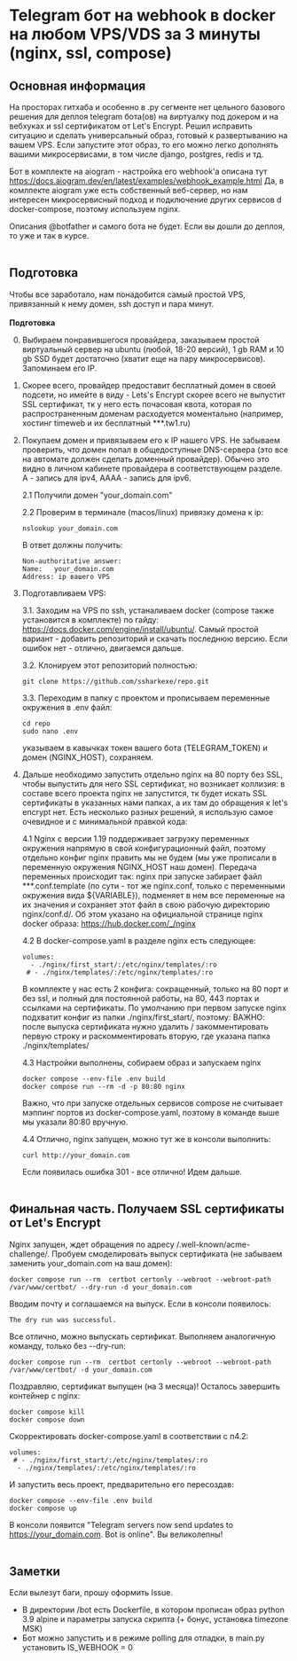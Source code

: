 # Telegram бот на webhook в docker на любом VPS/VDS за 3 минуты (nginx, ssl, compose)

## Основная информация

На просторах гитхаба и особенно в .ру сегменте нет цельного базового решения для деплоя telegram бота(ов) на виртуалку под докером и на вебхуках и ssl сертификатом от Let's Encrypt. Решил исправить ситуацию и сделать универсальный образ, готовый к развертыванию на вашем VPS. Если запустите этот образ, то его можно легко дополнять вашими микросервисами, в том числе django, postgres, redis и тд.

Бот в комплекте на aiogram - настройка его webhook'а описана тут https://docs.aiogram.dev/en/latest/examples/webhook_example.html
Да, в комлпекте aiogram уже есть собственный веб-сервер, но нам интересен микросервисный подход и подключение других сервисов d docker-compose, поэтому используем nginx.

Описания @botfather и самого бота не будет. Если вы дошли до деплоя, то уже и так в курсе.
<br/><br/>
## Подготовка

Чтобы все заработало, нам понадобится самый простой VPS, привязанный к нему домен, ssh доступ и пара минут.
<br/><br/>
**Подготовка**

0. Выбираем понравившегося провайдера, заказываем простой виртуальный сервер на ubuntu (любой, 18-20 версий), 1 gb RAM и 10 gb SSD будет достаточно (хватит еще на пару микросервисов). Запоминаем его IP.
1. Скорее всего, провайдер предоставит бесплатный домен в своей подсети, но имейте в виду - Lets's Encrypt скорее всего не выпустит SSL сертификат, тк у него есть почасовая квота, которая по распространенным доменам расходуется моментально (например, хостинг timeweb и их бесплатный ***.tw1.ru)
2. Покупаем домен и привязываем его к IP нашего VPS. Не забываем проверить, что домен попал в общедоступные DNS-сервера (это все на автомате должен сделать доменный провайдер). Обычно это видно в личном кабинете провайдера в соответствующем разделе. А - запись для ipv4, AAAA - запись для ipv6. 

    2.1 Получили домен "your_domain.com"
    
    2.2 Проверим в терминале (macos/linux) привязку домена к ip:
    ```
    nslookup your_domain.com
    ```
    В ответ должны получить:
    ```
    Non-authoritative answer:
    Name:	your_domain.com
    Address: ip вашего VPS
    ```

3. Подготавливаем VPS:

    3.1. Заходим на VPS по ssh, устаналиваем docker (compose также установится в комплекте) по гайду: https://docs.docker.com/engine/install/ubuntu/. Самый простой вариант - добавить репозиторий и скачать последнюю версию. Если ошибок нет - отлично, двигаемся дальше.

    3.2. Клонируем этот репозиторий полностью:
    ```
    git clone https://github.com/ssharkexe/repo.git
    ```

    3.3. Переходим в папку с проектом и прописываем переменные окружения в .env файл:
    ```
    cd repo
    sudo nano .env
    ```
    указываем в кавычках токен вашего бота (TELEGRAM_TOKEN) и домен (NGINX_HOST), сохраняем.


4. Дальше необходимо запустить отдельно nginx на 80 порту без SSL, чтобы выпустить для него SSL сертификат, но возникает коллизия: в составе всего проекта nginx не запустится, тк будет искать SSL сертификаты в указанных нами папках, а их там до обращения к let's encrypt нет. Есть несколько разных решений, я использую самое очевидное и с минимальной правкой кода:

    4.1 Nginx с версии 1.19 поддерживает загрузку переменных окружения напрямую в свой конфигурационный файл, поэтому отдельно конфиг nginx править мы не будем (мы уже прописали в переменную окружения NGINX_HOST наш домен). Передача переменных происходит так: nginx при запуске забирает файл ***.conf.template (по сути - тот же nginx.conf, только с переменными окружения вида ${VARIABLE}), подменяет в нем все переменные на их значения и сохраняет этот файл в свою рабочую директорию nginx/conf.d/. Об этом указано на официальной странице nginx docker образа: https://hub.docker.com/_/nginx
    
    4.2 В docker-compose.yaml в разделе nginx есть следующее:
    ```
    volumes:
      - ./nginx/first_start/:/etc/nginx/templates/:ro
     # - ./nginx/templates/:/etc/nginx/templates/:ro
    ```
    В комплекте у нас есть 2 конфига: сокращенный, только на 80 порт и без ssl, и полный для постоянной работы, на 80, 443 портах и ссылками на сертификаты. По умолчанию при первом запуске nginx подхватит конфиг из папки ./nginx/first_start/, поэтому:
    ВАЖНО: после выпуска сертификата нужно удалить / закомментировать первую строку и раскомментировать вторую, где указана папка ./nginx/templates/

    4.3 Настройки выполнены, собираем образ и запускаем nginx
    ```
    docker compose --env-file .env build
    docker compose run --rm -d -p 80:80 nginx
    ```
    Важно, что при запуске отдельных сервисов compose не считывает мэппинг портов из docker-compose.yaml, поэтому в команде выше мы указали 80:80 вручную.

    4.4 Отлично, nginx запущен, можно тут же в консоли выполнить:
    ```
    curl http://your_domain.com
    ```
    Если появилась ошибка 301 - все отлично!  Идем дальше.
<br/><br/>
## Финальная часть. Получаем SSL сертификаты от Let's Encrypt

Nginx запущен, ждет обращения по адресу /.well-known/acme-challenge/. Пробуем смоделировать выпуск сертификата (не забываем заменить your_domain.com на ваш домен):
```
docker compose run --rm  certbot certonly --webroot --webroot-path /var/www/certbot/ --dry-run -d your_domain.com
```
Вводим почту и соглашаемся на выпуск. Если в консоли появилось:
```
The dry run was successful.
```
Все отлично, можно выпускать сертификат. Выполняем аналогичную команду, только без --dry-run:
```
docker compose run --rm  certbot certonly --webroot --webroot-path /var/www/certbot/ -d your_domain.com
```

Поздравляю, сертификат выпущен (на 3 месяца)! Осталось завершить контейнер с nginx:
```
docker compose kill
docker compose down
```
Скорректировать docker-compose.yaml в соответствии с п4.2:
```
volumes:
 # - ./nginx/first_start/:/etc/nginx/templates/:ro
  - ./nginx/templates/:/etc/nginx/templates/:ro
```
И запустить весь проект, предварительно его пересоздав:
```
docker compose --env-file .env build
docker compose up
```
В консоли появится "Telegram servers now send updates to https://your_domain.com. Bot is online". Вы великолепны!
<br/><br/>
## Заметки
Если вылезут баги, прошу оформить Issue.
* В директории /bot есть Dockerfile, в котором прописан образ python 3.9 alpine и параметры запуска скрипта (+ бонус, установка timezone MSK)
* Бот можно запустить и в режиме polling для отладки, в main.py установить IS_WEBHOOK = 0